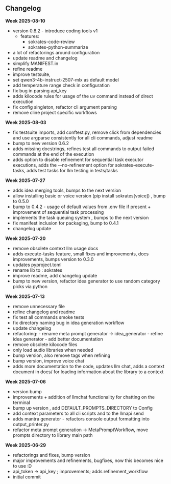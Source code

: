 ## Changelog

**Week 2025-08-10**
- version 0.8.2 - introduce coding tools v1
  - features: 
    - sokrates-code-review
    - sokrates-python-summarize
- a lot of refactorings around configuration
- update readme and changelog
- simplify MANIFEST.in
- refine readme
- improve testsuite, 
- set qwen3-4b-instruct-2507-mlx as default model
- add temperature range check in configuration
- fix bug in parsing api_key
- adds kilocode rules for usage of the uv command instead of direct execution
- fix config singleton, refactor cli argument parsing
- remove cline project specific workflows

**Week 2025-08-03**
- fix testsuite imports, add conftest.py, remove click from dependencies and use argparse consistently for all cli commands, adjust readme
- bump to new version 0.6.2
- adds missing docstrings, refines test all commands to output failed commands at the end of the execution
- adds option to disable refinement for sequential task executor executions, adds the --no-refinement option for sokrates-execute-tasks, adds test tasks for llm testing in tests/tasks

**Week 2025-07-27**
- adds idea merging tools, bumps to the next version
- allow installing basic or voice version (pip install sokrates[voice]) , bump to 0.5.0
- bump to 0.4.2 - usage of default values from .env file if present + improvement of sequential task processing
- implements the task queuing system , bumps to the next version
- fix manifest inclusion for packaging, bump to 0.4.1
- changelog update

**Week 2025-07-20**
- remove obsolete context llm usage docs
- adds execute-tasks feature, small fixes and improvements, docs improvements, bumps version to 0.3.0
- updates pyproject.toml
- rename lib to : sokrates
- improve readme, add changelog update
- bump to new version, refactor idea generator to use random category picks via python

**Week 2025-07-13**
- remove unnecessary file
- refine changelog and readme
- fix test all commands smoke tests
- fix directory naming bug in idea generation workflow
- update changelog
- refactoring: - rename meta prompt generator -> idea_generator - refine idea generator - add better documentation
- remove obsolete kilocode files
- only load audio libraries when needed
- bump version, also remove <answer> tags when refining
- bump version, improve voice chat
- adds more documentation to the code, updates llm chat, adds a context document in docs/ for loading information about the library to a context

**Week 2025-07-06**
- version bump
- improvements + addition of llmchat functionality for chatting on the terminal
- bump up version , add DEFAULT_PROMPTS_DIRECTORY to Config
- add context parameters to all cli scripts and to the llmapi send
- adds mantra generator - refactors console output formatting into output_printer.py
- refactor meta prompt generation -> MetaPromptWorkflow, move prompts directory to library main path

**Week 2025-06-29**
- refactorings and fixes, bump version
- major improvements and refinements, bugfixes, now this becomes nice to use :D
- api_token -> api_key ; improvements; adds refinement_workflow
- initial commit
